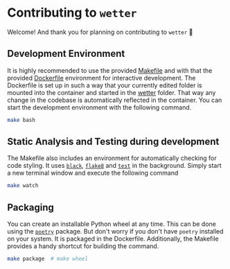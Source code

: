 # Contributing to `wetter`

Welcome! And thank you for planning on contributing to `wetter` :wave:

## Development Environment

It is highly recommended to use the provided [Makefile](./Makefile) and
with that the provided [Dockerfile](./Dockerfile) environment for
interactive development. The Dockerfile is set up in such a way that
your currently edited folder is mounted into the container and started
in the [wetter](./wetter/) folder. That way any change in the codebase
is automatically reflected in the container. You can start the development
environment with the following command.

```bash
make bash
```

## Static Analysis and Testing during development

The Makefile also includes an environment for automatically checking for code
styling. It uses [`black`](https://black.readthedocs.io/en/stable/),
[`flake8`](https://flake8.pycqa.org/en/latest/) and
[`test`](https://docs.pytest.org/en/7.1.x/contents.html) in the background.
Simply start a new terminal window and execute the following command

```bash
make watch
```

## Packaging

You can create an installable Python wheel at any time.
This can be done using the [`poetry`](https://python-poetry.org/) package.
But don't worry if you don't have `poetry` installed on your system.
It is packaged in the Dockerfile.
Additionally, the Makefile provides a handy shortcut for building the command.

```bash
make package  # make wheel
```
